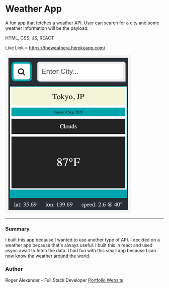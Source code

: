 # Weather App

A fun app that fetches a weather API. User can search for a city and some weather information will be the payload.

HTML, CSS, JS, REACT

Live Link = https://theweathera.herokuapp.com/

<img src="client/src/img/img1.png" width="400" height="500">
<hr />

<h3>Summary</h3>
I built this app because I wanted to use another type of API. I decided on a weather app because that's always useful. I built this in react and used async await to fetch the data. I had fun with this small app because I can now know the weather around the world.

<h3>Author</h3>

Roger Alexander - Full Stack Developer <a href="http://www.douschesois.com">Portfolio Website</a>

